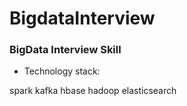 # BigdataInterview
### BigData Interview Skill


* Technology stack:

spark
kafka
hbase
hadoop
elasticsearch

